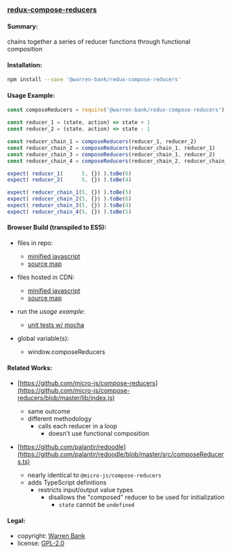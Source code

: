### [redux-compose-reducers](https://github.com/warren-bank/redux-compose-reducers)

#### Summary:

chains together a series of reducer functions through functional composition

#### Installation:

```bash
npm install --save '@warren-bank/redux-compose-reducers'
```

#### Usage Example:

```javascript
const composeReducers = require('@warren-bank/redux-compose-reducers')

const reducer_1 = (state, action) => state + 1
const reducer_2 = (state, action) => state - 1

const reducer_chain_1 = composeReducers(reducer_1, reducer_2)             // (state, action) => state + 1 - 1
const reducer_chain_2 = composeReducers(reducer_chain_1, reducer_1)       // (state, action) => state + 1 - 1 + 1
const reducer_chain_3 = composeReducers(reducer_chain_1, reducer_2)       // (state, action) => state + 1 - 1 - 1
const reducer_chain_4 = composeReducers(reducer_chain_2, reducer_chain_3) // (state, action) => state + 1 - 1 + 1 + 1 - 1 - 1

expect( reducer_1(      5, {}) ).toBe(6)
expect( reducer_2(      5, {}) ).toBe(4)

expect( reducer_chain_1(5, {}) ).toBe(5)
expect( reducer_chain_2(5, {}) ).toBe(6)
expect( reducer_chain_3(5, {}) ).toBe(4)
expect( reducer_chain_4(5, {}) ).toBe(5)
```

#### Browser Build (transpiled to ES5):

* files in repo:
  * [minified javascript](https://github.com/warren-bank/redux-compose-reducers/blob/master/browser-build/dist/compose_reducers.js)
  * [source map](https://github.com/warren-bank/redux-compose-reducers/blob/master/browser-build/dist/compose_reducers.map)

* files hosted in CDN:
  * [minified javascript](https://cdn.rawgit.com/warren-bank/redux-compose-reducers/master/browser-build/dist/compose_reducers.js)
  * [source map](https://cdn.rawgit.com/warren-bank/redux-compose-reducers/master/browser-build/dist/compose_reducers.map)

* run the _usage example_:
  * [unit tests w/ mocha](https://cdn.rawgit.com/warren-bank/redux-compose-reducers/master/browser-build/tests/index.html)

* global variable(s):
  * window.composeReducers

#### Related Works:

* [https://github.com/micro-js/compose-reducers](https://github.com/micro-js/compose-reducers/blob/master/lib/index.js)
  * same outcome
  * different methodology
    * calls each reducer in a loop
      * doesn't use functional composition

* [https://github.com/palantir/redoodle](https://github.com/palantir/redoodle/blob/master/src/composeReducers.ts)
  * nearly identical to `@micro-js/compose-reducers`
  * adds TypeScript definitions
    * restricts input/output value types
      * disallows the "composed" reducer to be used for initialization
        * `state` cannot be `undefined`

#### Legal:

* copyright: [Warren Bank](https://github.com/warren-bank)
* license: [GPL-2.0](https://www.gnu.org/licenses/old-licenses/gpl-2.0.txt)
